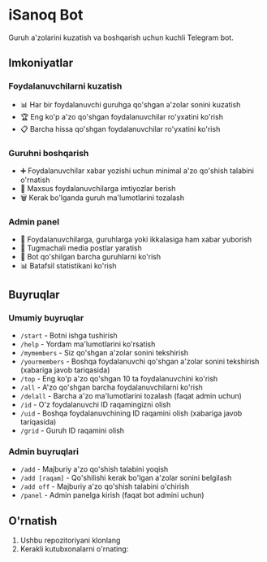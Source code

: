 # iSanoq Bot

Guruh a'zolarini kuzatish va boshqarish uchun kuchli Telegram bot.

## Imkoniyatlar

### Foydalanuvchilarni kuzatish
- 📊 Har bir foydalanuvchi guruhga qo'shgan a'zolar sonini kuzatish
- 🏆 Eng ko'p a'zo qo'shgan foydalanuvchilar ro'yxatini ko'rish
- 📋 Barcha hissa qo'shgan foydalanuvchilar ro'yxatini ko'rish

### Guruhni boshqarish
- ➕ Foydalanuvchilar xabar yozishi uchun minimal a'zo qo'shish talabini o'rnatish
- 🔑 Maxsus foydalanuvchilarga imtiyozlar berish
- 🗑️ Kerak bo'lganda guruh ma'lumotlarini tozalash

### Admin panel
- 📨 Foydalanuvchilarga, guruhlarga yoki ikkalasiga ham xabar yuborish
- 📱 Tugmachali media postlar yaratish
- 👥 Bot qo'shilgan barcha guruhlarni ko'rish
- 📊 Batafsil statistikani ko'rish

## Buyruqlar

### Umumiy buyruqlar
- `/start` - Botni ishga tushirish
- `/help` - Yordam ma'lumotlarini ko'rsatish
- `/mymembers` - Siz qo'shgan a'zolar sonini tekshirish
- `/yourmembers` - Boshqa foydalanuvchi qo'shgan a'zolar sonini tekshirish (xabariga javob tariqasida)
- `/top` - Eng ko'p a'zo qo'shgan 10 ta foydalanuvchini ko'rish
- `/all` - A'zo qo'shgan barcha foydalanuvchilarni ko'rish
- `/delall` - Barcha a'zo ma'lumotlarini tozalash (faqat admin uchun)
- `/id` - O'z foydalanuvchi ID raqamingizni olish
- `/uid` - Boshqa foydalanuvchining ID raqamini olish (xabariga javob tariqasida)
- `/grid` - Guruh ID raqamini olish

### Admin buyruqlari
- `/add` - Majburiy a'zo qo'shish talabini yoqish
- `/add [raqam]` - Qo'shilishi kerak bo'lgan a'zolar sonini belgilash
- `/add off` - Majburiy a'zo qo'shish talabini o'chirish
- `/panel` - Admin panelga kirish (faqat bot admini uchun)

## O'rnatish

1. Ushbu repozitoriyani klonlang
2. Kerakli kutubxonalarni o'rnating:
